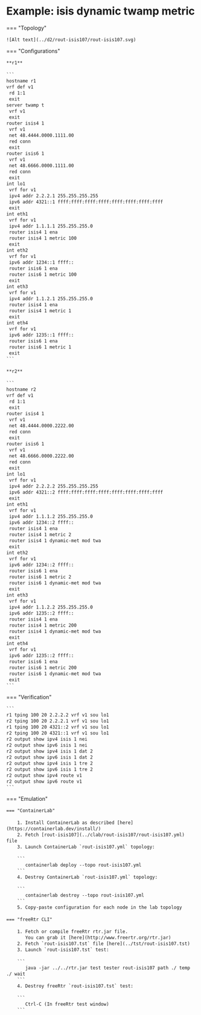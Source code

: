 # Example: isis dynamic twamp metric

=== "Topology"

    ![Alt text](../d2/rout-isis107/rout-isis107.svg)

=== "Configurations"

    **r1**

    ```
    hostname r1
    vrf def v1
     rd 1:1
     exit
    server twamp t
     vrf v1
     exit
    router isis4 1
     vrf v1
     net 48.4444.0000.1111.00
     red conn
     exit
    router isis6 1
     vrf v1
     net 48.6666.0000.1111.00
     red conn
     exit
    int lo1
     vrf for v1
     ipv4 addr 2.2.2.1 255.255.255.255
     ipv6 addr 4321::1 ffff:ffff:ffff:ffff:ffff:ffff:ffff:ffff
     exit
    int eth1
     vrf for v1
     ipv4 addr 1.1.1.1 255.255.255.0
     router isis4 1 ena
     router isis4 1 metric 100
     exit
    int eth2
     vrf for v1
     ipv6 addr 1234::1 ffff::
     router isis6 1 ena
     router isis6 1 metric 100
     exit
    int eth3
     vrf for v1
     ipv4 addr 1.1.2.1 255.255.255.0
     router isis4 1 ena
     router isis4 1 metric 1
     exit
    int eth4
     vrf for v1
     ipv6 addr 1235::1 ffff::
     router isis6 1 ena
     router isis6 1 metric 1
     exit
    ```

    **r2**

    ```
    hostname r2
    vrf def v1
     rd 1:1
     exit
    router isis4 1
     vrf v1
     net 48.4444.0000.2222.00
     red conn
     exit
    router isis6 1
     vrf v1
     net 48.6666.0000.2222.00
     red conn
     exit
    int lo1
     vrf for v1
     ipv4 addr 2.2.2.2 255.255.255.255
     ipv6 addr 4321::2 ffff:ffff:ffff:ffff:ffff:ffff:ffff:ffff
     exit
    int eth1
     vrf for v1
     ipv4 addr 1.1.1.2 255.255.255.0
     ipv6 addr 1234::2 ffff::
     router isis4 1 ena
     router isis4 1 metric 2
     router isis4 1 dynamic-met mod twa
     exit
    int eth2
     vrf for v1
     ipv6 addr 1234::2 ffff::
     router isis6 1 ena
     router isis6 1 metric 2
     router isis6 1 dynamic-met mod twa
     exit
    int eth3
     vrf for v1
     ipv4 addr 1.1.2.2 255.255.255.0
     ipv6 addr 1235::2 ffff::
     router isis4 1 ena
     router isis4 1 metric 200
     router isis4 1 dynamic-met mod twa
     exit
    int eth4
     vrf for v1
     ipv6 addr 1235::2 ffff::
     router isis6 1 ena
     router isis6 1 metric 200
     router isis6 1 dynamic-met mod twa
     exit
    ```

=== "Verification"

    ```
    r1 tping 100 20 2.2.2.2 vrf v1 sou lo1
    r2 tping 100 20 2.2.2.1 vrf v1 sou lo1
    r1 tping 100 20 4321::2 vrf v1 sou lo1
    r2 tping 100 20 4321::1 vrf v1 sou lo1
    r2 output show ipv4 isis 1 nei
    r2 output show ipv6 isis 1 nei
    r2 output show ipv4 isis 1 dat 2
    r2 output show ipv6 isis 1 dat 2
    r2 output show ipv4 isis 1 tre 2
    r2 output show ipv6 isis 1 tre 2
    r2 output show ipv4 route v1
    r2 output show ipv6 route v1
    ```

=== "Emulation"

    === "ContainerLab"

        1. Install ContainerLab as described [here](https://containerlab.dev/install/)  
        2. Fetch [rout-isis107](../clab/rout-isis107/rout-isis107.yml) file  
        3. Launch ContainerLab `rout-isis107.yml` topology:  

        ```
           containerlab deploy --topo rout-isis107.yml  
        ```
        4. Destroy ContainerLab `rout-isis107.yml` topology:  

        ```
           containerlab destroy --topo rout-isis107.yml  
        ```
        5. Copy-paste configuration for each node in the lab topology

    === "freeRtr CLI"

        1. Fetch or compile freeRtr rtr.jar file.  
           You can grab it [here](http://www.freertr.org/rtr.jar)  
        2. Fetch `rout-isis107.tst` file [here](../tst/rout-isis107.tst)  
        3. Launch `rout-isis107.tst` test:  

        ```
           java -jar ../../rtr.jar test tester rout-isis107 path ./ temp ./ wait
        ```
        4. Destroy freeRtr `rout-isis107.tst` test:  

        ```
           Ctrl-C (In freeRtr test window)
        ```

